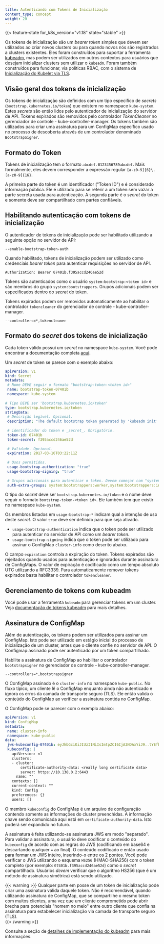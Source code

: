 ```yaml
---
title: Autenticando com Tokens de Inicialização
content_type: concept
weight: 20
---
```

 
<!-- overview -->
 
{{< feature-state for_k8s_version="v1.18" state="stable" >}}
 
Os tokens de inicialização são um _bearer token_ simples que devem ser utilizados
ao criar novos clusters ou para quando novos nós são registrados a clusters existentes. Eles foram construídos
para suportar a ferramenta [kubeadm](/docs/reference/setup-tools/kubeadm/), mas podem ser utilizados em outros contextos para usuários que desejam inicializar clusters sem utilizar o `kubeadm`.
Foram também construídos para funcionar, via políticas RBAC, com o sistema de [Inicialização do Kubelet via TLS](/docs/reference/command-line-tools-reference/kubelet-tls-bootstrapping/).
 
<!-- body -->
## Visão geral dos tokens de inicialização
 
Os tokens de inicialização são definidos com um tipo especifico de _secrets_ (`bootstrap.kubernetes.io/token`) que existem no namespace `kube-system`. Estes _secrets_ são então lidos pelo autenticador de inicialização do servidor de API.
Tokens expirados são removidos pelo controlador _TokenCleaner_ no gerenciador de controle - kube-controller-manager.
Os tokens também são utilizados para criar uma assinatura para um ConfigMap específico usado no processo de descoberta através de um controlador denominado `BootstrapSigner`.
 
## Formato do Token
 
Tokens de inicialização tem o formato `abcdef.0123456789abcdef`. Mais formalmente, eles devem corresponder a expressão regular `[a-z0-9]{6}\.[a-z0-9]{16}`.
 
A primeira parte do token é um identificador ("Token ID") e é considerado informação pública.
Ele é utilizado para se referir a um token sem vazar a parte secreta usada para autenticação.
A segunda parte é o _secret_ do token e somente deve ser compartilhado com partes confiáveis.
 
## Habilitando autenticação com tokens de inicialização
 
O autenticador de tokens de inicialização pode ser habilitado utilizando a seguinte opção no servidor de API:
 
```
--enable-bootstrap-token-auth
```
 
Quando habilitado, tokens de inicialização podem ser utilizado como credenciais _bearer token_
para autenticar requisições no servidor de API.
 
```http
Authorization: Bearer 07401b.f395accd246ae52d
```
 
Tokens são autenticados como o usuário `system:bootstrap:<token id>` e são membros
do grupo `system:bootstrappers`. Grupos adicionais podem ser
especificados dentro do _secret_ do token.
 
Tokens expirados podem ser removidos automaticamente ao habilitar o controlador `tokencleaner`
do gerenciador de controle - kube-controller-manager.
 
```
--controllers=*,tokencleaner
```
 
## Formato do _secret_ dos tokens de inicialização
 
Cada token válido possui um _secret_ no namespace `kube-system`. Você pode
encontrar a documentação completa [aqui](https://github.com/kubernetes/community/blob/master/contributors/design-proposals/cluster-lifecycle/bootstrap-discovery.md).
 
Um _secret_ de token se parece com o exemplo abaixo:
 
```yaml
apiVersion: v1
kind: Secret
metadata:
 # Nome DEVE seguir o formato "bootstrap-token-<token id>"
 name: bootstrap-token-07401b
 namespace: kube-system
 
# Tipo DEVE ser 'bootstrap.kubernetes.io/token'
type: bootstrap.kubernetes.io/token
stringData:
 # Descrição legível. Opcional.
 description: "The default bootstrap token generated by 'kubeadm init'."
 
 # identificador do token e _secret_. Obrigatório.
 token-id: 07401b
 token-secret: f395accd246ae52d
 
 # Validade. Opcional.
 expiration: 2017-03-10T03:22:11Z
 
 # Usos permitidos.
 usage-bootstrap-authentication: "true"
 usage-bootstrap-signing: "true"
 
 # Grupos adicionais para autenticar o token. Devem começar com "system:bootstrappers:"
 auth-extra-groups: system:bootstrappers:worker,system:bootstrappers:ingress
```
 
O tipo do _secret_ deve ser `bootstrap.kubernetes.io/token` e o nome deve seguir o formato `bootstrap-token-<token id>`. Ele também tem que existir no namespace `kube-system`.
 
Os membros listados em `usage-bootstrap-*` indicam qual a intenção de uso deste _secret_. O valor `true` deve ser definido para que seja ativado.
 
* `usage-bootstrap-authentication` indica que o token pode ser utilizado para autenticar no servidor de API como um _bearer token_.
* `usage-bootstrap-signing` indica que o token pode ser utilizado para assinar o ConfigMap `cluster-info` como descrito abaixo.
 
O campo `expiration` controla a expiração do token. Tokens expirados são
rejeitados quando usados para autenticação e ignorados durante assinatura de ConfigMaps.
O valor de expiração é codificado como um tempo absoluto UTC utilizando a RFC3339. Para automaticamente
remover tokens expirados basta habilitar o controlador `tokencleaner`.
 
## Gerenciamento de tokens com kubeadm
 
Você pode usar a ferramenta `kubeadm` para gerenciar tokens em um cluster. Veja [documentação de tokens kubeadm](/docs/reference/setup-tools/kubeadm/kubeadm-token/) para mais detalhes.
 
## Assinatura de ConfigMap
 
Além de autenticação, os tokens podem ser utilizados para assinar um ConfigMap. Isto pode
ser utilizado em estágio inicial do processo de inicialização de um cluster, antes que o cliente confie
no servidor de API. O Configmap assinado pode ser autenticado por um token compartilhado.
 
Habilite a assinatura de ConfigMap ao habilitar o controlador `bootstrapsigner` no gerenciador de controle - kube-controller-manager.
 
```
--controllers=*,bootstrapsigner
```
O ConfigMap assinado é o `cluster-info` no namespace `kube-public`.
No fluxo típico, um cliente lê o ConfigMap enquanto ainda não autenticado
e ignora os erros da camada de transporte seguro (TLS).
Ele então valida o conteúdo do ConfigMap ao verificar a assinatura contida no ConfigMap.
 
O ConfigMap pode se parecer com o exemplo abaixo:
 
```yaml
apiVersion: v1
kind: ConfigMap
metadata:
 name: cluster-info
 namespace: kube-public
data:
 jws-kubeconfig-07401b: eyJhbGciOiJIUzI1NiIsImtpZCI6IjA3NDAxYiJ9..tYEfbo6zDNo40MQE07aZcQX2m3EB2rO3NuXtxVMYm9U
 kubeconfig: |
   apiVersion: v1
   clusters:
   - cluster:
       certificate-authority-data: <really long certificate data>
       server: https://10.138.0.2:6443
     name: ""
   contexts: []
   current-context: ""
   kind: Config
   preferences: {}
   users: []
```
 
O membro `kubeconfig` do ConfigMap é um arquivo de configuração contendo somente
as informações do cluster preenchidas. A informação chave sendo comunicada aqui
está em `certificate-authority-data`. Isto poderá ser expandido no futuro.
 
A assinatura é feita utilizando-se assinatura JWS em modo "separado". Para validar
a assinatura, o usuário deve codificar o conteúdo do `kubeconfig` de acordo com as regras do JWS
(codificando em base64 e descartando qualquer `=` ao final). O conteúdo codificado
e então usado para formar um JWS inteiro, inserindo-o entre os 2 pontos. Você pode
verificar o JWS utilizando o esquema `HS256` (HMAC-SHA256) com o token completo
(por exemplo: `07401b.f395accd246ae52d`) como o _secret_ compartilhado. Usuários _devem_
verificar que o algoritmo HS256 (que é um método de assinatura simétrica) está sendo utilizado.
 
 
{{< warning >}}
Qualquer parte em posse de um token de inicialização pode criar uma assinatura válida
daquele token. Não é recomendável, quando utilizando assinatura de ConfigMap, que se compartilhe
o mesmo token com muitos clientes, uma vez que um cliente comprometido pode abrir brecha para potenciais
"homem no meio" entre outro cliente que confia na assinatura para estabelecer inicialização via camada de transporte seguro (TLS).   
{{< /warning >}}
 
Consulte a seção de [detalhes de implementação do kubeadm](/docs/reference/setup-tools/kubeadm/implementation-details/) para mais informações.